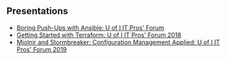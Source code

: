 ## Presentations

- [Boring Push-Ups with Ansible: U of I IT Pros' Forum](http://edward.delaporte.us/presentation-ansible/#1)
- [Getting Started with Terraform: U of I IT Pros' Forum 2018](/ITPros2018.html)
- [Mjolnir and Stormbreaker: Configuration Management Applied: U of I IT Pros' Forum 2019](https://www.itproforum.illinois.edu/sessions)
